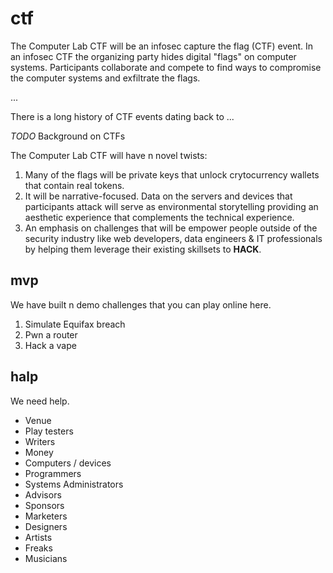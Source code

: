 # ctf

The Computer Lab CTF will be an infosec capture the flag (CTF) event. In an infosec CTF the organizing party hides digital "flags" on computer systems. Participants collaborate and compete to find ways to compromise the computer systems and exfiltrate the flags.

...

There is a long history of CTF events dating back to ...

*TODO* Background on CTFs

The Computer Lab CTF will have n novel twists:

1. Many of the flags will be private keys that unlock crytocurrency wallets that contain real tokens.
2. It will be narrative-focused. Data on the servers and devices that participants attack will serve as environmental storytelling providing an aesthetic experience that complements the technical experience.
3. An emphasis on challenges that will be empower people outside of the security industry like web developers, data engineers & IT professionals by helping them leverage their existing skillsets to **HACK**.

## mvp

We have built n demo challenges that you can play online here.

1. Simulate Equifax breach
2. Pwn a router
3. Hack a vape

## halp

We need help.

* Venue
* Play testers
* Writers
* Money
* Computers / devices
* Programmers
* Systems Administrators
* Advisors
* Sponsors
* Marketers
* Designers
* Artists
* Freaks
* Musicians
